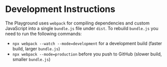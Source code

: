 # Development Instructions

The Playground uses `webpack` for compiling dependencies and custom JavaScript into a single `bundle.js` file under `dist`. To rebuild `bundle.js` you need to run the following commands:

- `npx webpack --watch --mode=development` for a development build (faster build, larger `bundle.js`)
- `npx webpack --mode=production` before you push to GitHub (slower build, smaller `bundle.js`)